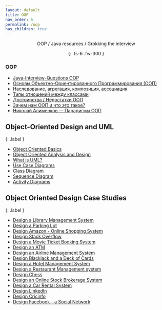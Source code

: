 ```yaml
---
layout: default
title: OOP
nav_order: 6
permalink: /oop
has_children: true
---
```

<div align="center" markdown="1">
OOP / Java resources / Grokking the interview

{: .fs-6 .fw-300 }
</div>

### OOP

   - [Java-Interview-Questions  OOP](https://github.com/ichimax/Java-Interview-Questions/blob/master/Questions/1.%20OOP.md#%D0%A7%D1%82%D0%BE-%D1%82%D0%B0%D0%BA%D0%BE%D0%B5-%D0%BF%D0%BE%D0%BB%D0%B8%D0%BC%D0%BE%D1%80%D1%84%D0%B8%D0%B7%D0%BC)
   - [Основы Объектно-Ориентированного Программирования (ООП)](https://github.com/ichimax/Core-Java-Interview-Questions/blob/master/Questions/1.%20OOP.md)
   - [Наследование, агрегация, композиция, ассоциация](https://ru.wikipedia.org/wiki/Диаграмма_классов#Взаимосвязи)
   - [Типы отношений между классами](http://www.intuit.ru/studies/courses/16/16/lecture/27107?page=4)
   - [Достоинства / Недостатки ООП](http://www.intuit.ru/studies/courses/16/16/lecture/27107?page=5)
   - [Зачем нам ООП и что это такое?](https://habrahabr.ru/post/148015/)
   - [Николай Алименков — Парадигмы ООП](https://www.youtube.com/watch?v=G6LJkWwZGuc)

## Object-Oriented Design and UML
{: .label }

   *  <a href="https://github.com/tssovi/grokking-the-object-oriented-design-interview/blob/master/object-oriented-design-and-uml/object-oriented-basics.md">Object Oriented Basics</a>
   *  <a href="https://github.com/tssovi/grokking-the-object-oriented-design-interview/blob/master/object-oriented-design-and-uml/object-oriented-analysis-and-design.md">Object Oriented Analysis and Design</a>
   *  <a href="https://github.com/tssovi/grokking-the-object-oriented-design-interview/blob/master/object-oriented-design-and-uml/what-is-uml.md">What is UML?</a>
   *  <a href="https://github.com/tssovi/grokking-the-object-oriented-design-interview/blob/master/object-oriented-design-and-uml/use-case-diagrams.md">Use Case Diagrams</a>
   *  <a href="https://github.com/tssovi/grokking-the-object-oriented-design-interview/blob/master/object-oriented-design-and-uml/class-diagram.md">Class Diagram</a>
   *  <a href="https://github.com/tssovi/grokking-the-object-oriented-design-interview/blob/master/object-oriented-design-and-uml/sequence-diagram.md">Sequence Diagram</a>
   *  <a href="https://github.com/tssovi/grokking-the-object-oriented-design-interview/blob/master/object-oriented-design-and-uml/activity-diagrams.md">Activity Diagrams</a>

## Object Oriented Design Case Studies
{: .label }

   *  <a href="https://github.com/tssovi/grokking-the-object-oriented-design-interview/blob/master/object-oriented-design-case-studies/design-a-library-management-system.md">Design a Library Management System</a>
   *  <a href="https://github.com/tssovi/grokking-the-object-oriented-design-interview/blob/master/object-oriented-design-case-studies/design-a-parking-lot.md">Design a Parking Lot</a>
   *  <a href="https://github.com/tssovi/grokking-the-object-oriented-design-interview/blob/master/object-oriented-design-case-studies/design-amazon-online-shopping-system.md">Design Amazon - Online Shopping System</a>
   *  <a href="https://github.com/tssovi/grokking-the-object-oriented-design-interview/blob/master/object-oriented-design-case-studies/design-stack-overflow.md">Design Stack Overflow</a>
   *  <a href="https://github.com/tssovi/grokking-the-object-oriented-design-interview/blob/master/object-oriented-design-case-studies/design-a-movie-ticket-booking-system.md">Design a Movie Ticket Booking System</a>
   *  <a href="https://github.com/tssovi/grokking-the-object-oriented-design-interview/blob/master/object-oriented-design-case-studies/design-an-atm.md">Design an ATM</a>
   *  <a href="https://github.com/tssovi/grokking-the-object-oriented-design-interview/blob/master/object-oriented-design-case-studies/design-an-airline-management-system.md">Design an Airline Management System</a>
   *  <a href="https://github.com/tssovi/grokking-the-object-oriented-design-interview/blob/master/object-oriented-design-case-studies/design-blackjack-and-a-deck-of-cards.md">Design Blackjack and a Deck of Cards</a>
   *  <a href="https://github.com/tssovi/grokking-the-object-oriented-design-interview/blob/master/object-oriented-design-case-studies/design-a-hotel-management-system.md">Design a Hotel Management System</a>
   *  <a href="https://github.com/tssovi/grokking-the-object-oriented-design-interview/blob/master/object-oriented-design-case-studies/design-a-restaurant-management-system.md">Design a Restaurant Management system</a>
   *  <a href="https://github.com/tssovi/grokking-the-object-oriented-design-interview/blob/master/object-oriented-design-case-studies/design-chess.md">Design Chess</a>
   *  <a href="https://github.com/tssovi/grokking-the-object-oriented-design-interview/blob/master/object-oriented-design-case-studies/design-an-online-stock-brokerage-system.md">Design an Online Stock Brokerage System</a>
   *  <a href="https://github.com/tssovi/grokking-the-object-oriented-design-interview/blob/master/object-oriented-design-case-studies/design-a-car-rental-system.md">Design a Car Rental System</a>
   *  <a href="https://github.com/tssovi/grokking-the-object-oriented-design-interview/blob/master/object-oriented-design-case-studies/design-linkedin.md">Design LinkedIn</a>
   *  <a href="https://github.com/tssovi/grokking-the-object-oriented-design-interview/blob/master/object-oriented-design-case-studies/design-cricinfo.md">Design Cricinfo</a>
   *  <a href="https://github.com/tssovi/grokking-the-object-oriented-design-interview/blob/master/object-oriented-design-case-studies/design-facebook.md">Design Facebook - a Social Network</a>
 
